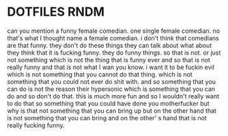 # DOTFILES RNDM

can you mention a funny female comedian. one single female comedian. no that's what I thought
name a female comedian. i don't think that comedians are that funny. they don't do these things
they can talk about what about they think that it is fucking funny. they do funny things. so that is not. or just not something
which is not the thing that is funny ever and so that is not really funny and that is not what I wan you know. i want it to be fuckin
evil which is not something that you cannot do that thing. which is not something that you could not ever do shit with. and so
something that you can do is not the reason their hypersonic which is something that you can do and so don't do that.
this is much more fun and so I wouldn't really want to do that so something that you could have done you motherfucker but
why is that not something that you can bring up but on the other hand that is not something that you can bring and on the other' s
hand that is not really fucking funny.
